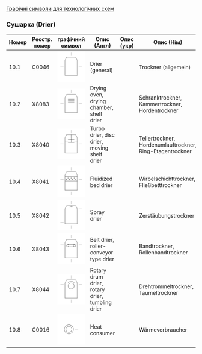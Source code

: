 [Графічні символи для технологічних схем](symbols.md)

### Сушарка (Drier)

| Номер | Реєстр. номер | графічний символ                                             | Опис (Англ)                                     | Опис (укр) | Опис (Нім)                                                |
| ----- | ------------- | ------------------------------------------------------------ | ----------------------------------------------- | ---------- | --------------------------------------------------------- |
| 10.1  | C0046         | ![Trockner (allgemein)](media/Drier_(general).png)           | Drier (general)                                 |            | Trockner (allgemein)                                      |
| 10.2  | X8083         | ![Schranktrockner, Kammertrockner, Hordentrockner](media/Drying_oven_drying_chamber_shelf_drier.png) | Drying oven, drying chamber, shelf drier        |            | Schranktrockner, Kammertrockner, Hordentrockner           |
| 10.3  | X8040         | ![Tellertrockner, Hordenumlauftrockner, Ring-Etagentrockner](media/Turbo_drier_disc_drier_moving_shelf_drier.png) | Turbo drier, disc drier, moving shelf drier     |            | Tellertrockner, Hordenumlauftrockner, Ring-Etagentrockner |
| 10.4  | X8041         | ![Wirbelschichttrockner, Fließbetttrockner](media/Fluidized_bed_drier.png) | Fluidized bed drier                             |            | Wirbelschichttrockner, Fließbetttrockner                  |
| 10.5  | X8042         | ![Zerstäubungstrockner](media/Spray_drier.png)               | Spray drier                                     |            | Zerstäubungstrockner                                      |
| 10.6  | X8043         | ![Bandtrockner, Rollenbandtrockner](media/Belt_drier_roller-conveyer_type_driver.png) | Belt drier, roller-conveyor type drier          |            | Bandtrockner, Rollenbandtrockner                          |
| 10.7  | X8044         | ![Drehtrommeltrockner, Taumeltrockner](media/Rotary_drum_drier_rotary_drier_tumbling_drier.png) | Rotary drum drier, rotary drier, tumbling drier |            | Drehtrommeltrockner, Taumeltrockner                       |
| 10.8  | C0016         | ![Wärmeverbraucher](media/Heat_consumer.png)                 | Heat consumer                                   |            | Wärmeverbraucher                                          |